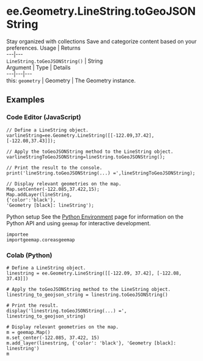  
#  ee.Geometry.LineString.toGeoJSONString
Stay organized with collections  Save and categorize content based on your preferences. 
Usage | Returns  
---|---  
`LineString.toGeoJSONString()` | String  
Argument | Type | Details  
---|---|---  
this: `geometry` | Geometry | The Geometry instance.  
## Examples
### Code Editor (JavaScript)
```
// Define a LineString object.
varlineString=ee.Geometry.LineString([[-122.09,37.42],[-122.08,37.43]]);

// Apply the toGeoJSONString method to the LineString object.
varlineStringToGeoJSONString=lineString.toGeoJSONString();

// Print the result to the console.
print('lineString.toGeoJSONString(...) =',lineStringToGeoJSONString);

// Display relevant geometries on the map.
Map.setCenter(-122.085,37.422,15);
Map.addLayer(lineString,
{'color':'black'},
'Geometry [black]: lineString');
```

Python setup
See the [ Python Environment](https://developers.google.com/earth-engine/guides/python_install) page for information on the Python API and using `geemap` for interactive development.
```
importee
importgeemap.coreasgeemap
```

### Colab (Python)
```
# Define a LineString object.
linestring = ee.Geometry.LineString([[-122.09, 37.42], [-122.08, 37.43]])

# Apply the toGeoJSONString method to the LineString object.
linestring_to_geojson_string = linestring.toGeoJSONString()

# Print the result.
display('linestring.toGeoJSONString(...) =', linestring_to_geojson_string)

# Display relevant geometries on the map.
m = geemap.Map()
m.set_center(-122.085, 37.422, 15)
m.add_layer(linestring, {'color': 'black'}, 'Geometry [black]: linestring')
m
```

